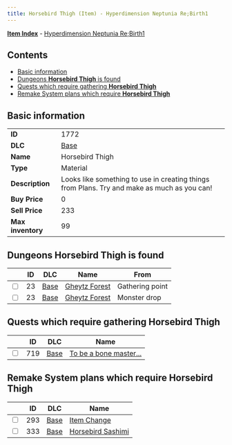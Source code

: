 ```yaml
---
title: Horsebird Thigh (Item) - Hyperdimension Neptunia Re;Birth1
---
```


[**Item Index**](/neptunia/rb1/item/index.html) - [Hyperdimension Neptunia Re;Birth1](/neptunia/rb1)

## Contents

- [Basic information](#basic-information)
- [Dungeons **Horsebird Thigh** is found](#dungeons-horsebird-thigh-is-found)
- [Quests which require gathering **Horsebird Thigh**](#quests-which-require-gathering-horsebird-thigh)
- [Remake System plans which require **Horsebird Thigh**](#remake-system-plans-which-require-horsebird-thigh)
## Basic information

|   |   |
| -- | -- |
| **ID** | 1772 |
| **DLC** | [Base](/neptunia/rb1/dlc/1-base.html) |
| **Name** | Horsebird Thigh |
| **Type** | Material |
| **Description** | Looks like something to use in creating things from Plans. Try and make as much as you can! |
| **Buy Price** | 0 |
| **Sell Price** | 233 |
| **Max inventory** | 99 |


## Dungeons **Horsebird Thigh** is found

|    | ID | DLC | Name | From |
| -- | -- | --- | ---- | ---- |
| <input type="checkbox" id="rb1-dungeon-1-23" class="trackbox" /> | 23 | [Base](/neptunia/rb1/dlc/1-base.html) | [Gheytz Forest](/neptunia/rb1/dungeon/1-23-gheytz-forest.html) | Gathering point |
| <input type="checkbox" id="rb1-dungeon-1-23" class="trackbox" /> | 23 | [Base](/neptunia/rb1/dlc/1-base.html) | [Gheytz Forest](/neptunia/rb1/dungeon/1-23-gheytz-forest.html) | Monster drop |


## Quests which require gathering **Horsebird Thigh**

|    | ID | DLC | Name |
| -- | -- | --- | ---- |
| <input type="checkbox" id="rb1-quest-1-719" class="trackbox" /> | 719 | [Base](/neptunia/rb1/dlc/1-base.html) | [To be a bone master...](/neptunia/rb1/quest/1-719-to-be-a-bone-master.html) |


## Remake System plans which require **Horsebird Thigh**

|    | ID | DLC | Name |
| -- | -- | --- | ---- |
| <input type="checkbox" id="rb1-quest-1-293" class="trackbox" /> | 293 | [Base](/neptunia/rb1/dlc/1-base.html) | [Item Change](/neptunia/rb1/quest/1-293-item-change.html) |
| <input type="checkbox" id="rb1-quest-1-333" class="trackbox" /> | 333 | [Base](/neptunia/rb1/dlc/1-base.html) | [Horsebird Sashimi](/neptunia/rb1/quest/1-333-horsebird-sashimi.html) |
